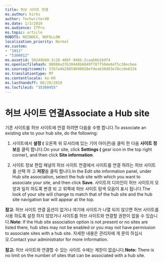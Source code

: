 ```yaml
---
title: 허브 사이트 연결
ms.author: kirks
author: Techwriter40
ms.date: 1/3/2019
ms.audience: ITPro
ms.topic: article
ROBOTS: NOINDEX, NOFOLLOW
localization_priority: Normal
ms.custom:
- "1012"
- "5300012"
ms.assetid: 50249bb9-3c28-408f-946b-2caab6b1b9f4
ms.openlocfilehash: 88086a37b30448b6849f78f7504e64f5c38ecbee
ms.sourcegitcommit: 5fb7a4b28859690020efdea630d03e70cc0e6334
ms.translationtype: MT
ms.contentlocale: ko-KR
ms.lasthandoff: 06/28/2019
ms.locfileid: "35360455"
---
```

# <a name="associate-a-hub-site"></a><span data-ttu-id="5c74f-102">허브 사이트 연결</span><span class="sxs-lookup"><span data-stu-id="5c74f-102">Associate a Hub site</span></span>

<span data-ttu-id="5c74f-103">기존 사이트를 허브 사이트에 연결 하려면 다음을 수행 합니다.</span><span class="sxs-lookup"><span data-stu-id="5c74f-103">To associate an existing site to your hub site, do the following:</span></span>
  
1. <span data-ttu-id="5c74f-104">사이트에서 **설정 (** 오른쪽 위 모서리에 있는 기어 아이콘)을 클릭 한 다음 **사이트 정보**를 클릭 합니다.</span><span class="sxs-lookup"><span data-stu-id="5c74f-104">On your site, click **Settings (** gear icon in the top right corner), and then click **Site information**.</span></span>

2. <span data-ttu-id="5c74f-105">사이트 정보 편집 패널의 허브 사이트 연결에서 사이트를 연결 하려는 허브 사이트를 선택 하 고 **저장**을 클릭 합니다.</span><span class="sxs-lookup"><span data-stu-id="5c74f-105">In the Edit site information panel, under Hub site association, select the hub site with which you want to associate your site, and then click **Save**.</span></span> <span data-ttu-id="5c74f-106">사이트의 디자인이 허브 사이트의 모양과 일치 하도록 변경 되 고 위쪽에 허브 사이트 탐색 모음이 표시 됩니다.</span><span class="sxs-lookup"><span data-stu-id="5c74f-106">The look of your site will change to match that of the hub site and the hub site navigation bar will appear at the top.</span></span>

 <span data-ttu-id="5c74f-107">**참고**: 허브 사이트 연결 옵션이 없거나 여기에 사이트가 나열 되지 않으면 허브 사이트를 사용 하도록 설정 하지 않았거나 사이트를 허브 사이트와 연결할 권한이 없을 수 있습니다.</span><span class="sxs-lookup"><span data-stu-id="5c74f-107">**Note**: If the Hub site association option is not present or no sites are listed there, hub sites may not be enabled or you may not have permission to associate sites with a hub site.</span></span> <span data-ttu-id="5c74f-108">자세한 내용은 관리자에 게 문의 하십시오.</span><span class="sxs-lookup"><span data-stu-id="5c74f-108">Contact your administrator for more information.</span></span>
  
 <span data-ttu-id="5c74f-109">**참고:** 허브 사이트와 연결할 수 있는 사이트 수에는 제한이 없습니다.</span><span class="sxs-lookup"><span data-stu-id="5c74f-109">**Note:** There is no limit on the number of sites that can be associated with a hub site.</span></span>
  